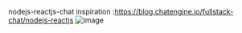  nodejs-reactjs-chat
 inspiration :https://blog.chatengine.io/fullstack-chat/nodejs-reactjs
 ![image](https://github.com/adilsoukaini/nodejs-reactjs-chat/assets/47067476/ab4cf07f-882b-456e-8030-496f3195858d)
